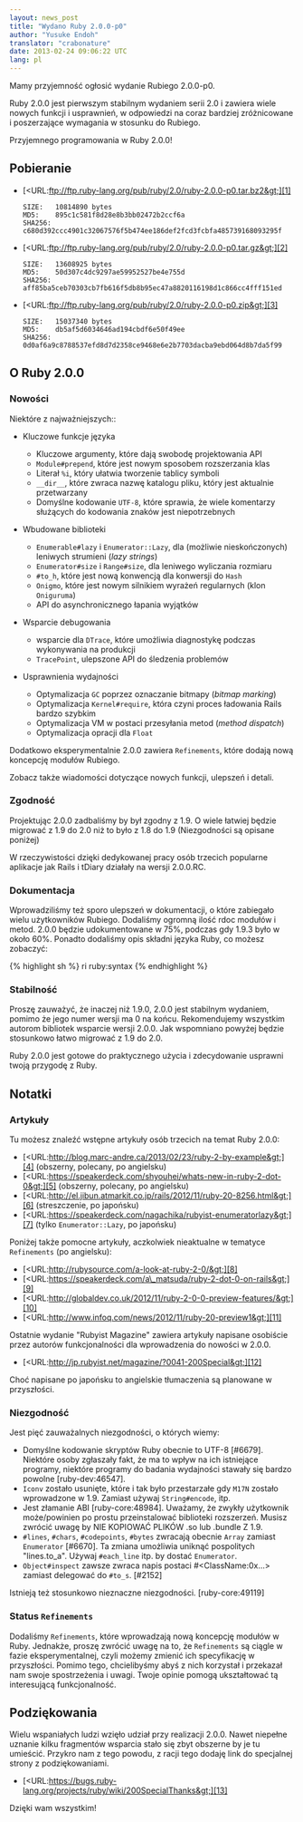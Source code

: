 ```yaml
---
layout: news_post
title: "Wydano Ruby 2.0.0-p0"
author: "Yusuke Endoh"
translator: "crabonature"
date: 2013-02-24 09:06:22 UTC
lang: pl
---
```


Mamy przyjemność ogłosić wydanie Rubiego 2.0.0-p0.

Ruby 2.0.0 jest pierwszym stabilnym wydaniem serii 2.0 i zawiera wiele nowych
funkcji i usprawnień, w odpowiedzi na coraz bardziej zróżnicowane i poszerzające
wymagania w stosunku do Rubiego.


Przyjemnego programowania w Ruby 2.0.0!

## Pobieranie

* [&lt;URL:ftp://ftp.ruby-lang.org/pub/ruby/2.0/ruby-2.0.0-p0.tar.bz2&gt;][1]

      SIZE:   10814890 bytes
      MD5:    895c1c581f8d28e8b3bb02472b2ccf6a
      SHA256: c680d392ccc4901c32067576f5b474ee186def2fcd3fcbfa485739168093295f

* [&lt;URL:ftp://ftp.ruby-lang.org/pub/ruby/2.0/ruby-2.0.0-p0.tar.gz&gt;][2]

      SIZE:   13608925 bytes
      MD5:    50d307c4dc9297ae59952527be4e755d
      SHA256: aff85ba5ceb70303cb7fb616f5db8b95ec47a8820116198d1c866cc4fff151ed

* [&lt;URL:ftp://ftp.ruby-lang.org/pub/ruby/2.0/ruby-2.0.0-p0.zip&gt;][3]

      SIZE:   15037340 bytes
      MD5:    db5af5d6034646ad194cbdf6e50f49ee
      SHA256: 0d0af6a9c8788537efd8d7d2358ce9468e6e2b7703dacba9ebd064d8b7da5f99

## O Ruby 2.0.0

### Nowości

Niektóre z najważniejszych::

* Kluczowe funkcje języka
  * Kluczowe argumenty, które dają swobodę projektowania API
  * `Module#prepend`, które jest nowym sposobem rozszerzania klas
  * Literał `%i`, który ułatwia tworzenie tablicy symboli
  * `__dir__`, które zwraca nazwę katalogu pliku, który jest aktualnie
    przetwarzany
  * Domyślne kodowanie `UTF-8`, które sprawia, że wiele komentarzy służących
    do kodowania znaków jest niepotrzebnych

* Wbudowane biblioteki
  * `Enumerable#lazy` i `Enumerator::Lazy`, dla (możliwie nieskończonych)
    leniwych strumieni (*lazy strings*)
  * `Enumerator#size` i `Range#size`, dla leniwego wyliczania rozmiaru
  * `#to_h`, które jest nową konwencją dla konwersji do `Hash`
  * `Onigmo`, które jest nowym silnikiem wyrażeń regularnych (klon `Oniguruma`)
  * API do asynchronicznego łapania wyjątków

* Wsparcie debugowania
  * wsparcie dla `DTrace`, które umożliwia diagnostykę podczas wykonywania
    na produkcji
  * `TracePoint`, ulepszone API do śledzenia problemów

* Usprawnienia wydajności
  * Optymalizacja `GC` poprzez oznaczanie bitmapy (*bitmap marking*)
  * Optymalizacja `Kernel#require`, która czyni proces ładowania Rails
    bardzo szybkim
  * Optymalizacja VM w postaci przesyłania metod (*method dispatch*)
  * Optymalizacja opracji dla `Float`

Dodatkowo eksperymentalnie 2.0.0 zawiera `Refinements`,
które dodają nową koncepcję modułów Rubiego.

Zobacz także wiadomości dotyczące nowych funkcji, ulepszeń i detali.

### Zgodność

Projektując 2.0.0 zadbaliśmy by był zgodny z 1.9. O wiele łatwiej będzie
migrować z 1.9 do 2.0 niż to było z 1.8 do 1.9 (Niezgodności są opisane poniżej)

W rzeczywistości dzięki dedykowanej pracy osób trzecich popularne aplikacje
jak Rails i tDiary działały na wersji 2.0.0.RC.

### Dokumentacja

Wprowadziliśmy też sporo ulepszeń w dokumentacji, o które zabiegało wielu
użytkowników Rubiego. Dodaliśmy ogromną ilość rdoc modułów i metod.
2.0.0 będzie udokumentowane w 75%, podczas gdy 1.9.3 było w około 60%.
Ponadto dodaliśmy opis składni języka Ruby, co możesz zobaczyć:

{% highlight sh %}
ri ruby:syntax
{% endhighlight %}

### Stabilność

Proszę zauważyć, że inaczej niż 1.9.0, 2.0.0 jest stabilnym wydaniem,
pomimo że jego numer wersji ma 0 na końcu. Rekomendujemy wszystkim
autorom bibliotek wsparcie wersji 2.0.0. Jak wspomniano powyżej będzie
stosunkowo łatwo migrować z 1.9 do 2.0.

Ruby 2.0.0 jest gotowe do praktycznego użycia i zdecydowanie usprawni
twoją przygodę z Ruby.

## Notatki

### Artykuły

Tu możesz znaleźć wstępne artykuły osób trzecich na temat Ruby 2.0.0:

* [&lt;URL:http://blog.marc-andre.ca/2013/02/23/ruby-2-by-example&gt;][4]
  (obszerny, polecany, po angielsku)
* [&lt;URL:https://speakerdeck.com/shyouhei/whats-new-in-ruby-2-dot-0&gt;][5]
  (obszerny, polecany, po angielsku)
* [&lt;URL:http://el.jibun.atmarkit.co.jp/rails/2012/11/ruby-20-8256.html&gt;][6]
  (streszczenie, po japońsku)
* [&lt;URL:https://speakerdeck.com/nagachika/rubyist-enumeratorlazy&gt;][7]
  (tylko `Enumerator::Lazy`, po japońsku)

Poniżej także pomocne artykuły, aczkolwiek nieaktualne w tematyce `Refinements` (po angielsku):

* [&lt;URL:http://rubysource.com/a-look-at-ruby-2-0/&gt;][8]
* [&lt;URL:https://speakerdeck.com/a\_matsuda/ruby-2-dot-0-on-rails&gt;][9]
* [&lt;URL:http://globaldev.co.uk/2012/11/ruby-2-0-0-preview-features/&gt;][10]
* [&lt;URL:http://www.infoq.com/news/2012/11/ruby-20-preview1&gt;][11]

Ostatnie wydanie "Rubyist Magazine" zawiera artykuły napisane osobiście przez autorów
funkcjonalności dla wprowadzenia do nowości w 2.0.0.

* [&lt;URL:http://jp.rubyist.net/magazine/?0041-200Special&gt;][12]

Choć napisane po japońsku to angielskie tłumaczenia są planowane w przyszłości.

### Niezgodność

Jest pięć zauważalnych niezgodności, o których wiemy:

* Domyślne kodowanie skryptów Ruby obecnie to UTF-8 \[#6679\].
  Niektóre osoby zgłaszały fakt, że ma to wpływ na ich istniejące programy,
  niektóre programy do badania wydajności stawały się bardzo powolne \[ruby-dev:46547\].
* `Iconv` zostało usunięte, które i tak było przestarzałe gdy `M17N` zostało wprowadzone w 1.9.
  Zamiast używaj `String#encode`, itp.
* Jest złamanie ABI \[ruby-core:48984\]. Uważamy, że zwykły użytkownik może/powinien
  po prostu przeinstalować biblioteki rozszerzeń. Musisz zwrócić uwagę by
  NIE KOPIOWAĆ PLIKÓW .so lub .bundle Z 1.9.
* `#lines`, `#chars`, `#codepoints`, `#bytes` zwracają obecnie `Array` zamiast `Enumerator` \[#6670\].
  Ta zmiana umożliwia uniknąć pospolitych \"lines.to\_a\". Używaj `#each_line` itp. by dostać `Enumerator`.
* `Object#inspect` zawsze zwraca napis postaci #&lt;ClassName:0x...&gt; zamiast delegować do `#to_s`. \[#2152\]

Istnieją też stosunkowo nieznaczne niezgodności.
\[ruby-core:49119\]

### Status `Refinements`

Dodaliśmy `Refinements`, które wprowadzają nową koncepcję modułów w Ruby.
Jednakże, proszę zwrócić uwagę na to, że `Refinements` są ciągle w fazie eksperymentalnej,
czyli możemy zmienić ich specyfikację w przyszłości. Pomimo tego,
chcielibyśmy abyś z nich korzystał i przekazał nam swoje spostrzeżenia i uwagi.
Twoje opinie pomogą ukształtować tą interesującą funkcjonalność.

## Podziękowania

Wielu wspaniałych ludzi wzięło udział przy realizacji 2.0.0.
Nawet niepełne uznanie kilku fragmentów wsparcia stało się zbyt obszerne
by je tu umieścić. Przykro nam z tego powodu, z racji tego dodaję link
do specjalnej strony z podziękowaniami.

* [&lt;URL:https://bugs.ruby-lang.org/projects/ruby/wiki/200SpecialThanks&gt;][13]

Dzięki wam wszystkim!



[1]: ftp://ftp.ruby-lang.org/pub/ruby/2.0/ruby-2.0.0-p0.tar.bz2
[2]: ftp://ftp.ruby-lang.org/pub/ruby/2.0/ruby-2.0.0-p0.tar.gz
[3]: ftp://ftp.ruby-lang.org/pub/ruby/2.0/ruby-2.0.0-p0.zip
[4]: http://blog.marc-andre.ca/2013/02/23/ruby-2-by-example
[5]: https://speakerdeck.com/shyouhei/whats-new-in-ruby-2-dot-0
[6]: http://el.jibun.atmarkit.co.jp/rails/2012/11/ruby-20-8256.html
[7]: https://speakerdeck.com/nagachika/rubyist-enumeratorlazy
[8]: http://rubysource.com/a-look-at-ruby-2-0/
[9]: https://speakerdeck.com/a_matsuda/ruby-2-dot-0-on-rails
[10]: http://globaldev.co.uk/2012/11/ruby-2-0-0-preview-features/
[11]: http://www.infoq.com/news/2012/11/ruby-20-preview1
[12]: http://jp.rubyist.net/magazine/?0041-200Special
[13]: https://bugs.ruby-lang.org/projects/ruby/wiki/200SpecialThanks
